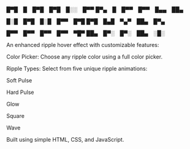 █▀█ █ █▀█ █▀█ █░░ █▀▀
█▀▄ █ █▀▀ █▀▀ █▄▄ ██▄

█░█ █▀█ █░█ █▀▀ █▀█
█▀█ █▄█ ▀▄▀ ██▄ █▀▄

█▀▀ █▀▀ █▀▀ █▀▀ ▀█▀
██▄ █▀░ █▀░ ██▄ ░█░


An enhanced ripple hover effect with customizable features:

Color Picker: Choose any ripple color using a full color picker.

Ripple Types: Select from five unique ripple animations:

Soft Pulse

Hard Pulse

Glow

Square

Wave

Built using simple HTML, CSS, and JavaScript.
